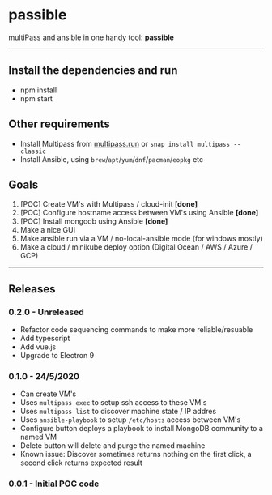 # passible
multiPass and ansIble in one handy tool: **passible**

---

## Install the dependencies and run
- npm install
- npm start

## Other requirements
- Install Multipass from [multipass.run](https://multipass.run) or `snap install multipass --classic`
- Install Ansible, using `brew`/`apt`/`yum`/`dnf`/`pacman`/`eopkg` etc

## Goals
1. [POC] Create VM's with Multipass / cloud-init **[done]**
1. [POC] Configure hostname access between VM's using Ansible **[done]**
1. [POC] Install mongodb using Ansible **[done]**
1. Make a nice GUI
1. Make ansible run via a VM / no-local-ansible mode (for windows mostly)
1. Make a cloud / minikube deploy option (Digital Ocean / AWS / Azure / GCP)

---

## Releases

### 0.2.0 - Unreleased
- Refactor code sequencing commands to make more reliable/resuable
- Add typescript
- Add vue.js
- Upgrade to Electron 9

### 0.1.0 - 24/5/2020
- Can create VM's
- Uses `multipass exec` to setup ssh access to these VM's
- Uses `multipass list` to discover machine state / IP addres
- Uses `ansible-playbook` to setup `/etc/hosts` access between VM's
- Configure button deploys a playbook to install MongoDB community to a named VM
- Delete button will delete and purge the named machine
- Known issue: Discover sometimes returns nothing on the first click, a second click returns expected result 

### 0.0.1 - Initial POC code

